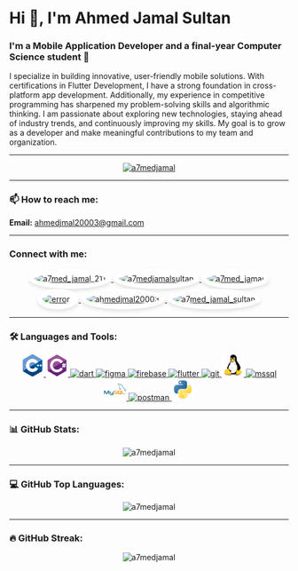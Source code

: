 # Hi 👋, I'm Ahmed Jamal Sultan

### I'm a Mobile Application Developer and a final-year Computer Science student 🌱
I specialize in building innovative, user-friendly mobile solutions. With certifications in Flutter Development, I have a strong foundation in cross-platform app development. Additionally, my experience in competitive programming has sharpened my problem-solving skills and algorithmic thinking. I am passionate about exploring new technologies, staying ahead of industry trends, and continuously improving my skills. My goal is to grow as a developer and make meaningful contributions to my team and organization.

---

<p align="center"> 
  <a href="https://github.com/ryo-ma/github-profile-trophy">
    <img src="https://github-profile-trophy.vercel.app/?username=a7medjamal" alt="a7medjamal" />
  </a> 
</p>

---

### 📫 How to reach me:

**Email:** [ahmedjmal20003@gmail.com](mailto:ahmedjmal20003@gmail.com)

---

### Connect with me:

<p align="center">
  <!-- Twitter Icon -->
  <a href="https://twitter.com/a7med_jamal_211" target="blank">
    <img src="https://raw.githubusercontent.com/rahuldkjain/github-profile-readme-generator/master/src/images/icons/Social/twitter.svg" alt="a7med_jamal_211" height="40" width="40" style="background-color: white; padding: 10px; border-radius: 50%; box-shadow: 0px 4px 6px rgba(0, 0, 0, 0.1);" />
  </a>
  <!-- LinkedIn Icon -->
  <a href="https://linkedin.com/in/a7med-jamal-sultan" target="blank">
    <img src="https://raw.githubusercontent.com/rahuldkjain/github-profile-readme-generator/master/src/images/icons/Social/linked-in-alt.svg" alt="a7medjamalsultan" height="40" width="40" style="background-color: white; padding: 10px; border-radius: 50%; box-shadow: 0px 4px 6px rgba(0, 0, 0, 0.1);" />
  </a>
  <!-- CodeChef Icon with white background -->
  <a href="https://www.codechef.com/users/a7med_jamal" target="blank">
    <img src="https://gist.githubusercontent.com/a7medjamal/978cd504df4e8706a0072873d1b6dbfe/raw/a5684bbf2a4d3305ab9e2a3f9c5589654e877b7a/codechef.svg" alt="a7med_jamal" height="40" width="40" style="background-color: white; padding: 10px; border-radius: 50%; box-shadow: 0px 4px 6px rgba(0, 0, 0, 0.1);" />
  </a>
  <!-- Codeforces Icon -->
  <a href="https://codeforces.com/profile/error_" target="blank">
    <img src="https://raw.githubusercontent.com/rahuldkjain/github-profile-readme-generator/master/src/images/icons/Social/codeforces.svg" alt="error_" height="40" width="40" style="background-color: white; padding: 10px; border-radius: 50%; box-shadow: 0px 4px 6px rgba(0, 0, 0, 0.1);" />
  </a>
  <!-- LeetCode Icon -->
  <a href="https://www.leetcode.com/ahmedjmal20003" target="blank">
    <img src="https://raw.githubusercontent.com/rahuldkjain/github-profile-readme-generator/master/src/images/icons/Social/leet-code.svg" alt="ahmedjmal20003" height="40" width="40" style="background-color: white; padding: 10px; border-radius: 50%; box-shadow: 0px 4px 6px rgba(0, 0, 0, 0.1);" />
  </a>
  <!-- Discord Icon -->
  <a href="https://discord.gg/a7med_jamal_sultan" target="blank">
    <img src="https://raw.githubusercontent.com/rahuldkjain/github-profile-readme-generator/master/src/images/icons/Social/discord.svg" alt="a7med_jamal_sultan" height="40" width="40" style="background-color: white; padding: 10px; border-radius: 50%; box-shadow: 0px 4px 6px rgba(0, 0, 0, 0.1);" />
  </a>
</p>

---

### 🛠 Languages and Tools:
<p align="center">
  <a href="https://www.w3schools.com/cpp/" target="_blank" rel="noreferrer">
    <img src="https://raw.githubusercontent.com/devicons/devicon/master/icons/cplusplus/cplusplus-original.svg" alt="cplusplus" width="40" height="40" />
  </a>
  <a href="https://www.w3schools.com/cs/" target="_blank" rel="noreferrer">
    <img src="https://raw.githubusercontent.com/devicons/devicon/master/icons/csharp/csharp-original.svg" alt="csharp" width="40" height="40" />
  </a>
  <a href="https://dart.dev" target="_blank" rel="noreferrer">
    <img src="https://www.vectorlogo.zone/logos/dartlang/dartlang-icon.svg" alt="dart" width="40" height="40" />
  </a>
  <a href="https://www.figma.com/" target="_blank" rel="noreferrer">
    <img src="https://www.vectorlogo.zone/logos/figma/figma-icon.svg" alt="figma" width="40" height="40" />
  </a>
  <a href="https://firebase.google.com/" target="_blank" rel="noreferrer">
    <img src="https://www.vectorlogo.zone/logos/firebase/firebase-icon.svg" alt="firebase" width="40" height="40" />
  </a>
  <a href="https://flutter.dev" target="_blank" rel="noreferrer">
    <img src="https://www.vectorlogo.zone/logos/flutterio/flutterio-icon.svg" alt="flutter" width="40" height="40" />
  </a>
  <a href="https://git-scm.com/" target="_blank" rel="noreferrer">
    <img src="https://www.vectorlogo.zone/logos/git-scm/git-scm-icon.svg" alt="git" width="40" height="40" />
  </a>
  <a href="https://www.linux.org/" target="_blank" rel="noreferrer">
    <img src="https://raw.githubusercontent.com/devicons/devicon/master/icons/linux/linux-original.svg" alt="linux" width="40" height="40" />
  </a>
  <a href="https://www.microsoft.com/en-us/sql-server" target="_blank" rel="noreferrer">
    <img src="https://www.svgrepo.com/show/303229/microsoft-sql-server-logo.svg" alt="mssql" width="40" height="40" />
  </a>
  <a href="https://www.mysql.com/" target="_blank" rel="noreferrer">
    <img src="https://raw.githubusercontent.com/devicons/devicon/master/icons/mysql/mysql-original-wordmark.svg" alt="mysql" width="40" height="40" />
  </a>
  <a href="https://postman.com" target="_blank" rel="noreferrer">
    <img src="https://www.vectorlogo.zone/logos/getpostman/getpostman-icon.svg" alt="postman" width="40" height="40" />
  </a>
  <a href="https://www.python.org" target="_blank" rel="noreferrer">
    <img src="https://raw.githubusercontent.com/devicons/devicon/master/icons/python/python-original.svg" alt="python" width="40" height="40" />
  </a>
</p>

---

### 📊 GitHub Stats:

<p align="center">
  <img src="https://github-readme-stats.vercel.app/api?username=a7medjamal&show_icons=true&locale=en" alt="a7medjamal" />
</p>

---

### 💻 GitHub Top Languages:

<p align="center">
  <img src="https://github-readme-stats.vercel.app/api/top-langs?username=a7medjamal&show_icons=true&locale=en&layout=compact" alt="a7medjamal" />
</p>

---

### 🔥 GitHub Streak:

<p align="center">
  <img src="https://github-readme-streak-stats.herokuapp.com/?user=a7medjamal&" alt="a7medjamal" />
</p>
